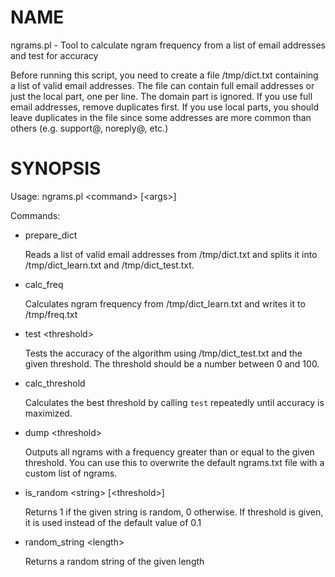 # NAME

ngrams.pl - Tool to calculate ngram frequency from a list of email addresses and test for accuracy

Before running this script, you need to create a file /tmp/dict.txt containing a list of valid email addresses.
The file can contain full email addresses or just the local part, one per line. The domain part is ignored.
If you use full email addresses, remove duplicates first. If you use local parts, you should leave duplicates
in the file since some addresses are more common than others (e.g. support@, noreply@, etc.)

# SYNOPSIS

Usage: ngrams.pl &lt;command> \[&lt;args>\]

Commands:

- prepare\_dict

    Reads a list of valid email addresses from /tmp/dict.txt and splits it
    into /tmp/dict\_learn.txt and /tmp/dict\_test.txt.

- calc\_freq

    Calculates ngram frequency from /tmp/dict\_learn.txt and writes it to /tmp/freq.txt

- test &lt;threshold>

    Tests the accuracy of the algorithm using /tmp/dict\_test.txt and the given threshold.
    The threshold should be a number between 0 and 100.

- calc\_threshold

    Calculates the best threshold by calling `test` repeatedly until accuracy is maximized.

- dump &lt;threshold>

    Outputs all ngrams with a frequency greater than or equal to the given threshold.
    You can use this to overwrite the default ngrams.txt file with a custom list of ngrams.

- is\_random &lt;string> \[&lt;threshold>\]

    Returns 1 if the given string is random, 0 otherwise. If threshold is given,
    it is used instead of the default value of 0.1

- random\_string &lt;length>

    Returns a random string of the given length
